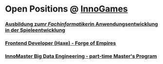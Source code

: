 # Open Positions @ [InnoGames](https://www.innogames.com/career?s=github_jobs_repo)

### [Ausbildung zum*r Fachinformatiker*in Anwendungsentwicklung in der Spieleentwicklung](ausbildung-zum-r-fachinformatiker-in-anwendungsentwicklung-in-der-spieleentwicklung.md)
### [Frontend Developer \(Haxe\) - Forge of Empires](frontend-developer-haxe-forge-of-empires.md)
### [InnoMaster Big Data Engineering - part-time Master's Program](innomaster-big-data-engineering-part-time-master's-program.md)
